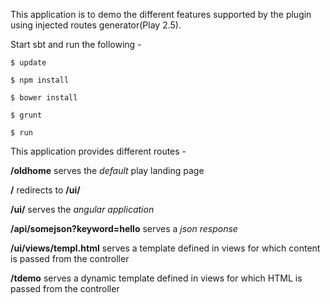 This application is to demo the different features supported by the plugin using injected routes generator(Play 2.5).

Start sbt and run the following -

```
$ update

$ npm install

$ bower install

$ grunt

$ run
```

This application provides different routes -

**/oldhome** serves the _default_ play landing page

**/** redirects to **/ui/**

**/ui/** serves the _angular application_

**/api/somejson?keyword=hello** serves a _json response_

**/ui/views/templ.html** serves a template defined in views for which content is passed from the controller

**/tdemo** serves a dynamic template defined in views for which HTML is passed from the controller


